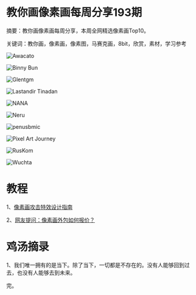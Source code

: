 # 教你画像素画每周分享193期

摘要：教你画像素画每周分享，本周全网精选像素画Top10。

关键词：教你画，像素画，像素图，马赛克画，8bit，欣赏，素材，学习参考

![Awacato](https://tva1.sinaimg.cn/large/e6c9d24ely1h4fc72zr1bj20up0u0jvs.jpg)

![Binny Bun](https://tva1.sinaimg.cn/large/e6c9d24ely1h4fc76sr5ej216p0u0q4q.jpg)

![Glentgm](https://tva1.sinaimg.cn/large/e6c9d24ely1h4fc75yhi6j20u014zdgt.jpg)

![Lastandir Tinadan](https://tva1.sinaimg.cn/large/e6c9d24ely1h4fc75eubtj20qo0qognz.jpg)

![NANA](https://tva1.sinaimg.cn/large/e6c9d24ely1h4fc73k5j9j20xc0p0tba.jpg)

![Neru](https://tva1.sinaimg.cn/large/e6c9d24ely1h4fc77a21uj20wo0so402.jpg)

![penusbmic](https://tva1.sinaimg.cn/large/e6c9d24ely1h4gtgbmu3hj20u00u0te0.jpg)

![Pixel Art Journey](https://tva1.sinaimg.cn/large/e6c9d24ely1h4fc73ymcbj20u010oju9.jpg)

![RusKom](https://tva1.sinaimg.cn/large/e6c9d24ely1h4fc7504waj20u00u0jsw.jpg)

![Wuchta](https://tva1.sinaimg.cn/large/e6c9d24ely1h4fc76gmxqj20u00u00t6.jpg)

# 教程

1、[像素画攻击特效设计指南](https://mp.weixin.qq.com/s/WIx9gmvh9dNlkWFntB-18Q)

2、[网友提问：像素画外包如何报价？](https://mp.weixin.qq.com/s/AIkqtU1i3PpcPEwA7CUvNA)

# 鸡汤摘录

1、我们唯一拥有的是当下。除了当下，一切都是不存在的。没有人能够回到过去，也没有人能够去到未来。

完。